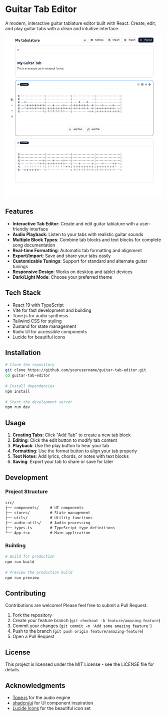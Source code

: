 # Guitar Tab Editor

A modern, interactive guitar tablature editor built with React. Create, edit, and play guitar tabs with a clean and intuitive interface.

![Guitar Tab Editor Screenshot](assets/screen1.png)

## Features

- **Interactive Tab Editor**: Create and edit guitar tablature with a user-friendly interface
- **Audio Playback**: Listen to your tabs with realistic guitar sounds
- **Multiple Block Types**: Combine tab blocks and text blocks for complete song documentation
- **Real-time Formatting**: Automatic tab formatting and alignment
- **Export/Import**: Save and share your tabs easily
- **Customizable Tunings**: Support for standard and alternate guitar tunings
- **Responsive Design**: Works on desktop and tablet devices
- **Dark/Light Mode**: Choose your preferred theme

## Tech Stack

- React 19 with TypeScript
- Vite for fast development and building
- Tone.js for audio synthesis
- Tailwind CSS for styling
- Zustand for state management
- Radix UI for accessible components
- Lucide for beautiful icons

## Installation

```bash
# Clone the repository
git clone https://github.com/yourusername/guitar-tab-editor.git
cd guitar-tab-editor

# Install dependencies
npm install

# Start the development server
npm run dev
```

## Usage

1. **Creating Tabs**: Click "Add Tab" to create a new tab block
2. **Editing**: Click the edit button to modify tab content
3. **Playback**: Use the play button to hear your tab
4. **Formatting**: Use the format button to align your tab properly
5. **Text Notes**: Add lyrics, chords, or notes with text blocks
6. **Saving**: Export your tab to share or save for later

## Development

### Project Structure

```
src/
├── components/     # UI components
├── stores/         # State management
├── utils/          # Utility functions
├── audio-utils/    # Audio processing
├── types.ts        # TypeScript type definitions
└── App.tsx         # Main application
```

### Building

```bash
# Build for production
npm run build

# Preview the production build
npm run preview
```

## Contributing

Contributions are welcome! Please feel free to submit a Pull Request.

1. Fork the repository
2. Create your feature branch (`git checkout -b feature/amazing-feature`)
3. Commit your changes (`git commit -m 'Add some amazing feature'`)
4. Push to the branch (`git push origin feature/amazing-feature`)
5. Open a Pull Request

## License

This project is licensed under the MIT License - see the LICENSE file for details.

## Acknowledgments

- [Tone.js](https://tonejs.github.io/) for the audio engine
- [shadcn/ui](https://ui.shadcn.com/) for UI component inspiration
- [Lucide Icons](https://lucide.dev/) for the beautiful icon set
